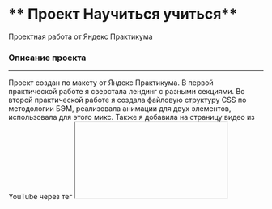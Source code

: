 # ** Проект Научиться учиться**
Проектная работа от Яндекс Практикума

### Описание проекта
--------------------
Проект создан по макету от Яндекс Практикума. В первой практической работе я сверстала лендинг с разными секциями. Во второй практической работе я создала файловую структуру CSS по методологии БЭМ, реализовала анимации для двух элементов, использовала для этого микс. Также я добавила на страницу видео из YouTube через тег <iframe>. Для того, чтобы расположить видео поверх границ двух секций я использовала для видео отрицательный нижний внешний отступ, а для следующей секции положительный внутренний верхний отступ. Помимо этого я обернула логотипы в ссылки.

### В проекте были использованы следующие технологии:
-----------------------------------------------------
* HTML
* CSS
* Flexbox
* Методология БЭМ
* Организация файловой структуры Nested
* API Youtube
-----------------------------------------------------

### Ссылка на сайт:
[Проект "Научиться учиться"](https://lighttross.github.io/how-to-learn){:target="_blank"}

### Инструкция по развёртыванию:
--------------------------------
Клонируем репозиторий через ssh:

    git clone git@github.com:LightTross/how-to-learn.git

### Планы по доработке проекта:
-------------------------------
* адаптивная верстка
* прописать адреса для всех ссылок
* добавить форму для обратной связи
